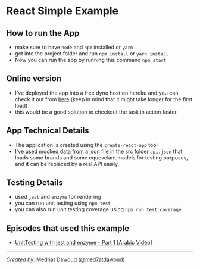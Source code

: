 # React Simple Example

## How to run the App
* make sure to have `node` and `npm` installed or `yarn`
* get into the project folder and run `npm install` or `yarn install`
* Now you can run the app by running this command `npm start`

## Online version 
- I've deployed the app into a free dyno host on heroku and you can check it out from [here](https://ebay-buy-car.herokuapp.com) (keep in mind that it might take longer for the first load)
- this would be a good solution to checkout the task in action faster.

## App Technical Details
* The application is created using the `create-react-app` tool
* I've used mocked data from a json file in the src folder `api.json` that loads some brands and some equevelant models for testing purposes, and it can be replaced by a real API easily.

## Testing Details
* used `jest` and `enzyme` for rendering
* you can run unit testing using `npm test`
* you can also run unit testing coverage using `npm run test:coverage`

## Episodes that used this example
* [UnitTesting with jest and enzyme - Part 1 [Arabic Video]](https://www.youtube.com/watch?v=AuXJ84fjD5Y)

---
_Created by:_ Medhat Dawoud ([@med7atdawoud](https://twitter.com/Med7atDawoud))